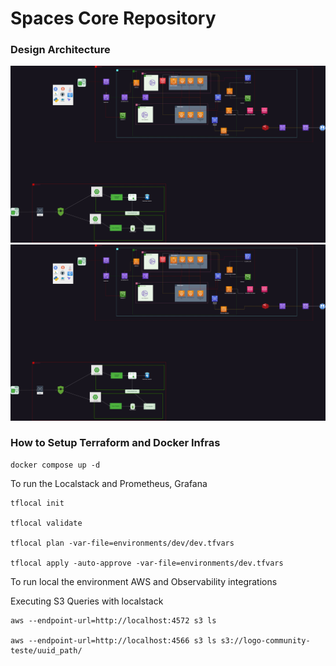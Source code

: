 # Spaces Core Repository


### Design Architecture
<img src="Arquitetura2.jpeg">
<img src="Arquitetura2.jpeg">

### How to Setup Terraform and Docker Infras
````shell
docker compose up -d
````
To run the Localstack and Prometheus, Grafana

````shell
tflocal init

tflocal validate

tflocal plan -var-file=environments/dev/dev.tfvars

tflocal apply -auto-approve -var-file=environments/dev.tfvars

````
To run local the environment AWS and Observability integrations


Executing S3 Queries with localstack
````shell
aws --endpoint-url=http://localhost:4572 s3 ls

aws --endpoint-url=http://localhost:4566 s3 ls s3://logo-community-teste/uuid_path/
````
